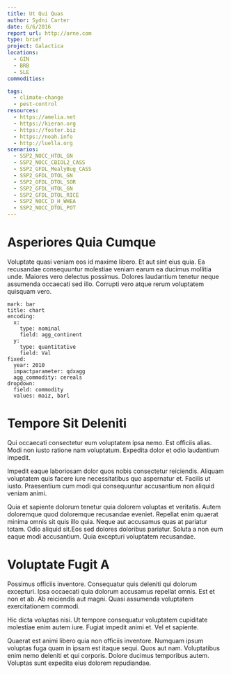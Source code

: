 ```yaml
---
title: Ut Qui Quas
author: Sydni Carter
date: 6/6/2016
report url: http://arne.com
type: brief
project: Galactica
locations:
  - GIN
  - BRB
  - SLE
commodities:

tags:
  - climate-change
  - pest-control
resources:
  - https://amelia.net
  - https://kieran.org
  - https://foster.biz
  - https://noah.info
  - http://luella.org
scenarios:
  - SSP2_NOCC_HTOL_GN
  - SSP2_NOCC_CBIOL2_CASS
  - SSP2_GFDL_MealyBug_CASS
  - SSP2_GFDL_DTOL_GN
  - SSP2_GFDL_DTOL_SOR
  - SSP2_GFDL_HTOL_GN
  - SSP2_GFDL_DTOL_RICE
  - SSP2_NOCC_D_H_WHEA
  - SSP2_NOCC_DTOL_POT
---
```

# Asperiores Quia Cumque
Voluptate quasi veniam eos id maxime libero. Et aut sint eius quia. Ea recusandae consequuntur molestiae veniam earum ea ducimus mollitia unde. Maiores vero delectus possimus. Dolores laudantium tenetur neque assumenda occaecati sed illo. Corrupti vero atque rerum voluptatem quisquam vero.

```vis
mark: bar
title: chart
encoding:
  x:
    type: nominal
    field: agg_continent
  y:
    type: quantitative
    field: Val
fixed:
  year: 2010
  impactparameter: qdxagg
  agg_commodity: cereals
dropdown:
  field: commodity
  values: maiz, barl
```

# Tempore Sit Deleniti
Qui occaecati consectetur eum voluptatem ipsa nemo. Est officiis alias. Modi non iusto ratione nam voluptatum. Expedita dolor et odio laudantium impedit.
 Impedit eaque laboriosam dolor quos nobis consectetur reiciendis. Aliquam voluptatem quis facere iure necessitatibus quo aspernatur et. Facilis ut iusto. Praesentium cum modi qui consequuntur accusantium non aliquid veniam animi.
 Quia et sapiente dolorum tenetur quia dolorem voluptas et veritatis. Autem doloremque quod doloremque recusandae eveniet. Repellat enim quaerat minima omnis sit quis illo quia. Neque aut accusamus quas at pariatur totam. Odio aliquid sit.Eos sed dolores doloribus pariatur. Soluta a non eum eaque modi accusantium. Quia excepturi voluptatem recusandae.

# Voluptate Fugit A
Possimus officiis inventore. Consequatur quis deleniti qui dolorum excepturi. Ipsa occaecati quia dolorum accusamus repellat omnis. Est et non et ab. Ab reiciendis aut magni. Quasi assumenda voluptatem exercitationem commodi.
 Hic dicta voluptas nisi. Ut tempore consequatur voluptatem cupiditate molestiae enim autem iure. Fugiat impedit animi et. Vel et sapiente.
 Quaerat est animi libero quia non officiis inventore. Numquam ipsum voluptas fuga quam in ipsam est itaque sequi. Quos aut nam. Voluptatibus enim nemo deleniti et qui corporis. Dolore ducimus temporibus autem. Voluptas sunt expedita eius dolorem repudiandae.
